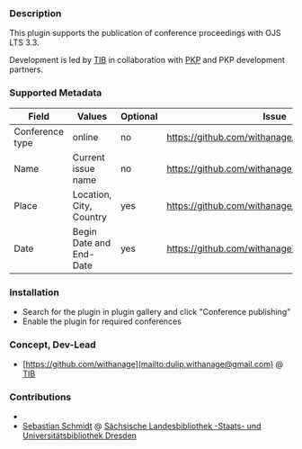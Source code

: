 ### Description

This plugin supports the publication of conference proceedings with OJS LTS 3.3.

Development is led by [TIB](https://tib.eu) in collaboration with [PKP](https://pkp.sfu.ca) and PKP development partners.


### Supported Metadata
| Field       | Values                  | Optional | Issue                                            | Version |
|-------------|-------------------------|----------|--------------------------------------------------|----|
| Conference type | online                  | no       | https://github.com/withanage/conference/issues/5 | 3.3   |
|  Name | Current issue name      | no       | https://github.com/withanage/conference/issues/2 | 3.3   |
| Place       | Location, City, Country | yes      | https://github.com/withanage/conference/issues/3 | 3.3 |
| Date        | Begin Date and End-Date | yes      | https://github.com/withanage/conference/issues/4 | 3.3|


### Installation
- Search for the plugin in  plugin gallery and click "Conference publishing"
- Enable the plugin for required conferences


### Concept, Dev-Lead

- [https://github.com/withanage](mailto:dulip.withanage@gmail.com)  @ [TIB](https://tib.eu)
### Contributions
-
- [Sebastian Schmidt](https://github.com/basti95) @ [Sächsische Landesbibliothek -Staats- und Universitätsbibliothek Dresden](https://www.slub-dresden.de/)








